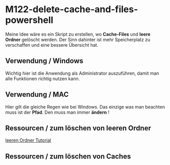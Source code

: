 # M122-delete-cache-and-files-powershell

Meine Idee wäre es ein Skript zu erstellen, wo **Cache-Files** und **leere Ordner** gelöscht werden. Der Sinn dahinter ist mehr Speicherplatz zu verschaffen und eine bessere Übersicht hat.

## Verwendung / Windows

Wichtig hier ist die Anwendung als Administrator auszuführen, damit man alle Funktionen richtig nutzen kann.

## Verwendung / MAC

Hier gilt die gleiche Regen wie bei Windows. Das einzige was man beachten muss ist der **Pfad**. Den muss man immer **ändern** !

## Ressourcen / zum löschen von leeren Ordner

[leeren Ordner Tutorial](https://www.linetwork.de/ordner-powershell-erstellen-loeschen/)

## Ressourcen / zum löschen von Caches
